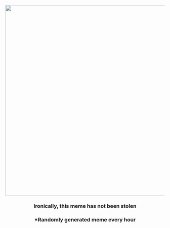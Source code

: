 <p align="center">
        <img src="https://i.redd.it/b5608zfnjjz91.png" width="600" height="600">
        </p>
        <h3 align="center">Ironically, this meme has not been stolen</h3>
        <h3 align="center">*Randomly generated meme every hour</h3>
    